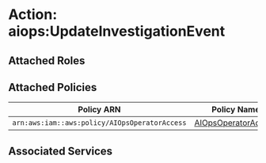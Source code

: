 # Action: aiops:UpdateInvestigationEvent

## Attached Roles

## Attached Policies

| Policy ARN | Policy Name |
|------------|-------------|
| `arn:aws:iam::aws:policy/AIOpsOperatorAccess` | [AIOpsOperatorAccess](../policies.md#aiopsoperatoraccess) |

## Associated Services

